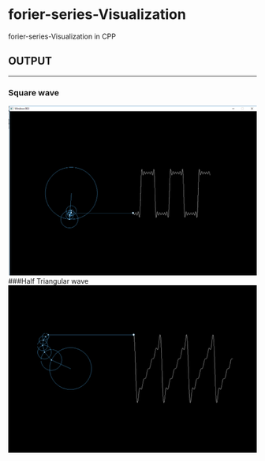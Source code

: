 # forier-series-Visualization
forier-series-Visualization in CPP

## OUTPUT
------
### Square wave
![Square-wave output](https://github.com/pruthvi145/forier-series-Visualization/blob/master/Output/square-wave.png)
###Half Triangular wave
![Half Triangula output](https://github.com/pruthvi145/forier-series-Visualization/blob/master/Output/triangular-wave.png)
